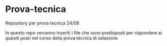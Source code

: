 # Prova-tecnica
Repository per prova tecnica 24/08

In questo repo verranno inseriti i file che sono predisposti per rispondere ai quesiti posti nel corso della prova tecnica di selezione
